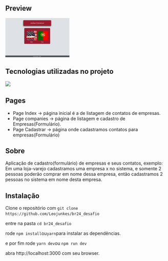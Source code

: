 ## Preview

<img src="./public/imagens/junkesConver.png" width="200" />

## Tecnologias utilizadas no projeto

<img width="400" src="public/imagens/tecnologias.png" />

## Pages

- Page Index -> página inicial é a de listagem de contatos de empresas.
- Page companies -> página de listagem e cadastro de Empresas(Formulário).
- Page Cadastrar -> página onde cadastramos contatos para empresas(Formulário)


## Sobre

Aplicação de cadastro(formulário) de empresas e seus contatos, exemplo: Em uma loja-varejo cadastramos uma empresa x no sistema, e somente 2 pessoas poderão comprar em nome dessa empresa, então cadastramos 2 pessoas no sistema em nome desta empresa. 

## Instalação

Clone o repositório com ```git clone https://github.com/Leojunkes/br24_desafio```

entre na pasta ```cd br24_desafio```

rode ```npm install```ou```yarn```para instalar as dependências.

e por fim rode ```yarn dev```ou ```npm run dev```

abra http://localhost:3000 com seu browser.

